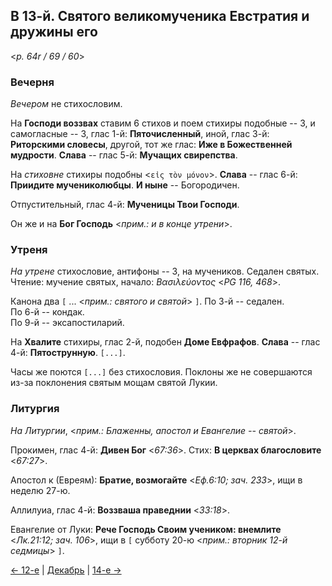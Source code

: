 ## В 13-й. Святого великомученика Евстратия и дружины его

<*p. 64r / 69 / 60*>

### Вечерня

*Вечером* не стихословим. 

На **Господи воззвах** ставим 6 стихов и поем стихиры подобные -- 3, и самогласные -- 3, 
глас 1-й: **Пяточисленный**, 
иной, глас 3-й: **Риторскими словесы**, 
другой, тот же глас: **Иже в Божественней мудрости**. 
**Слава** -- глас 5-й: **Мучащих свирепства**.     

На *стиховне* стихиры подобны <`εἰς τὸν μόνον`>. 
**Слава** -- глас 6-й: **Приидите мучениколюбцы**. 
**И ныне** -- Богородичен. 

Отпустительный, глас 4-й: **Мученицы Твои Господи**.
 
Он же и на **Бог Господь** <*прим.: и в конце утрени*>. 

### Утреня

*На утрене* стихословие, антифоны -- 3, на мучеников. 
Седален святых.   
Чтение: мучение святых, начало: *Βασιλεύοντος* <*PG 116, 468*>.  

Канона два `[` ... <*прим.: святого и святой*> `]`. 
По 3-й -- седален.  
По 6-й -- кондак.  
По 9-й -- эксапостиларий. 

На **Хвалите** стихиры, глас 2-й, подобен **Доме Евфрафов**. 
**Слава** -- глас 4-й: **Пятострунную**. 
`[...]`. 

Часы же поются `[...]` без стихословия. Поклоны же не совершаются из-за поклонения святым мощам 
святой Лукии.  

### Литургия

*На Литургии*, <*прим.: Блаженны, апостол и Евангелие -- святой*>. 

Прокимен, глас 4-й: **Дивен Бог** <*67:36*>. 
Стих: **В церквах благословите** <*67:27*>. 
 
Апостол к (Евреям): **Братие, возмогайте** <*Еф.6:10; зач. 233*>, ищи в неделю 27-ю.  

Аллилуиа, глас 4-й: **Воззваша праведнии** <*33:18*>. 

Евангелие от Луки: **Рече Господь Своим учеником: внемлите** <*Лк.21:12; зач. 106*>, ищи в `[` субботу 20-ю 
<*прим.: вторник 12-й седмицы*> `]`.

[← 12-е](12_12_MES.ru.md) | [Декабрь](README.md#13-й) | [14-е →](12_14_MES.ru.md)
